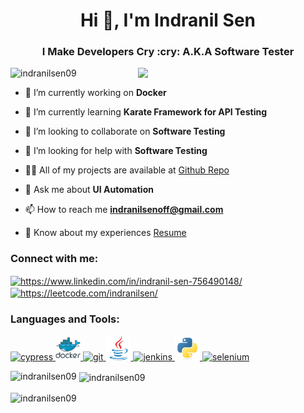 <h1 align="center">Hi 👋, I'm Indranil Sen</h1>
<h3 align="center">I Make Developers Cry :cry:
  A.K.A Software Tester
</h3>
<div align="left">
  <img align ="right" width="300"  src="https://media.licdn.com/dms/image/D4E12AQGWZAOnLDRaQw/article-cover_image-shrink_720_1280/0/1656679844338?e=1717632000&v=beta&t=oqNds5w642JjxFNQq9I5PgFn347e_7D2Y6D3IbdD9Vk"  />
  <p align="left"> <img src="https://komarev.com/ghpvc/?username=indranilsen09&label=Profile%20views&color=0e75b6&style=flat" alt="indranilsen09" /> </p>
  
- 🔭 I’m currently working on **Docker**

- 🌱 I’m currently learning **Karate Framework for API Testing**

- 👯 I’m looking to collaborate on **Software Testing**

- 🤝 I’m looking for help with **Software Testing**

- 👨‍💻 All of my projects are available at [Github Repo](https://github.com/Indranilsen09?tab=repositories)

- 💬 Ask me about **UI Automation**

- 📫 How to reach me **indranilsenoff@gmail.com**

- 📄 Know about my experiences [Resume](https://docs.google.com/document/d/1oWh6qepBzOiWVkUzZkO_ysQ-Rk8A4nPp/edit?usp=sharing&ouid=105889422334180554070&rtpof=true&sd=true)

</div>
<h3 align="left">Connect with me:</h3>
<p align="left">
<a href="https://linkedin.com/in/https://www.linkedin.com/in/indranil-sen-756490148/" target="blank"><img align="center" src="https://raw.githubusercontent.com/rahuldkjain/github-profile-readme-generator/master/src/images/icons/Social/linked-in-alt.svg" alt="https://www.linkedin.com/in/indranil-sen-756490148/" height="30" width="40" /></a>
<a href="https://www.leetcode.com/https://leetcode.com/indranilsen/" target="blank"><img align="center" src="https://raw.githubusercontent.com/rahuldkjain/github-profile-readme-generator/master/src/images/icons/Social/leet-code.svg" alt="https://leetcode.com/indranilsen/" height="30" width="40" /></a>
</p>

<h3 align="left">Languages and Tools:</h3>
<p align="left"> <a href="https://www.cypress.io" target="_blank" rel="noreferrer"> <img src="https://raw.githubusercontent.com/simple-icons/simple-icons/6e46ec1fc23b60c8fd0d2f2ff46db82e16dbd75f/icons/cypress.svg" alt="cypress" width="40" height="40"/> </a> <a href="https://www.docker.com/" target="_blank" rel="noreferrer"> <img src="https://raw.githubusercontent.com/devicons/devicon/master/icons/docker/docker-original-wordmark.svg" alt="docker" width="40" height="40"/> </a> <a href="https://git-scm.com/" target="_blank" rel="noreferrer"> <img src="https://www.vectorlogo.zone/logos/git-scm/git-scm-icon.svg" alt="git" width="40" height="40"/> </a> <a href="https://www.java.com" target="_blank" rel="noreferrer"> <img src="https://raw.githubusercontent.com/devicons/devicon/master/icons/java/java-original.svg" alt="java" width="40" height="40"/> </a> <a href="https://www.jenkins.io" target="_blank" rel="noreferrer"> <img src="https://www.vectorlogo.zone/logos/jenkins/jenkins-icon.svg" alt="jenkins" width="40" height="40"/> </a> <a href="https://www.python.org" target="_blank" rel="noreferrer"> <img src="https://raw.githubusercontent.com/devicons/devicon/master/icons/python/python-original.svg" alt="python" width="40" height="40"/> </a> <a href="https://www.selenium.dev" target="_blank" rel="noreferrer"> <img src="https://raw.githubusercontent.com/detain/svg-logos/780f25886640cef088af994181646db2f6b1a3f8/svg/selenium-logo.svg" alt="selenium" width="40" height="40"/> </a> </p>

<p><img align="left" src="https://github-readme-stats.vercel.app/api/top-langs?username=indranilsen09&show_icons=true&locale=en&layout=compact" alt="indranilsen09" /></p>

<p>&nbsp;<img align="center" src="https://github-readme-stats.vercel.app/api?username=indranilsen09&show_icons=true&locale=en" alt="indranilsen09" /></p>

<p><img align="center" src="https://github-readme-streak-stats.herokuapp.com/?user=indranilsen09&" alt="indranilsen09" /></p>
